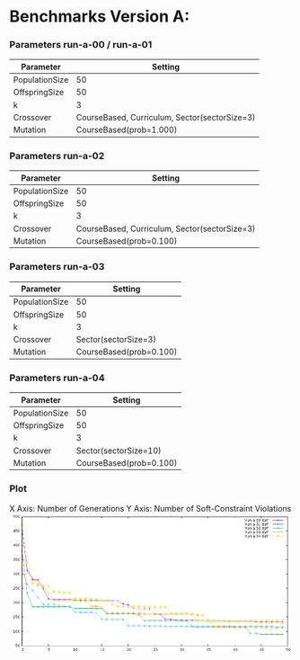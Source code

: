 # Benchmarks Version A:


### Parameters run-a-00 / run-a-01
|Parameter     |Setting                                      |
|--------------|---------------------------------------------|
|PopulationSize|50                                           |
|OffspringSize |50                                           |
|k             |3                                            |
|Crossover     |CourseBased, Curriculum, Sector(sectorSize=3)|
|Mutation      |CourseBased(prob=1.000)                      |

### Parameters run-a-02
|Parameter     |Setting                                      |
|--------------|---------------------------------------------|
|PopulationSize|50                                           |
|OffspringSize |50                                           |
|k             |3                                            |
|Crossover     |CourseBased, Curriculum, Sector(sectorSize=3)|
|Mutation      |CourseBased(prob=0.100)                      |

### Parameters run-a-03
|Parameter     |Setting                                      |
|--------------|---------------------------------------------|
|PopulationSize|50                                           |
|OffspringSize |50                                           |
|k             |3                                            |
|Crossover     |Sector(sectorSize=3)                         |
|Mutation      |CourseBased(prob=0.100)                      |

### Parameters run-a-04
|Parameter     |Setting                                      |
|--------------|---------------------------------------------|
|PopulationSize|50                                           |
|OffspringSize |50                                           |
|k             |3                                            |
|Crossover     |Sector(sectorSize=10)                        |
|Mutation      |CourseBased(prob=0.100)                      |


### Plot
X Axis: Number of Generations
Y Axis: Number of Soft-Constraint Violations
![Run A Plot](run-a.png)
